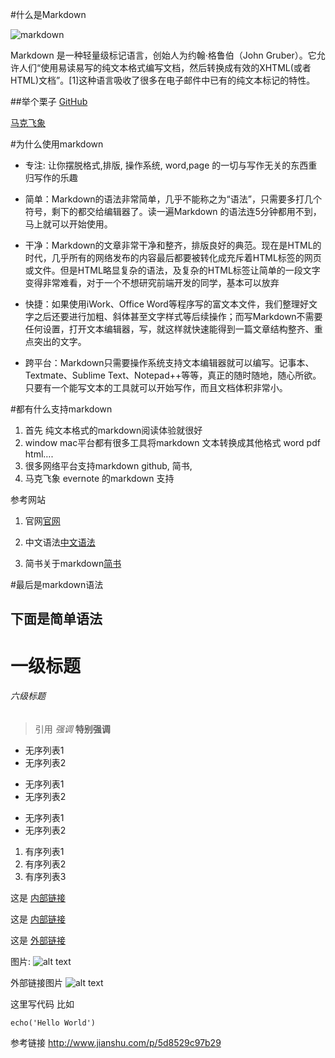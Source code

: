 #什么是Markdown

![markdown](http://upload.jianshu.io/collections/images/18/markdown-800x492.jpg?imageMogr/thumbnail/300x300)

Markdown 是一种轻量级标记语言，创始人为约翰·格鲁伯（John Gruber）。它允许人们“使用易读易写的纯文本格式编写文档，然后转换成有效的XHTML(或者HTML)文档”。[1]这种语言吸收了很多在电子邮件中已有的纯文本标记的特性。

##举个栗子
[GitHub](https://github.com/cocos2d/cocos2d-x/blob/v3/README.md)

[马克飞象](http://maxiang.info/)


#为什么使用markdown

- 专注: 让你摆脱格式,排版, 操作系统, word,page 的一切与写作无关的东西重归写作的乐趣

- 简单：Markdown的语法非常简单，几乎不能称之为“语法”，只需要多打几个符号，剩下的都交给编辑器了。读一遍Markdown 的语法连5分钟都用不到，马上就可以开始使用。 

- 干净：Markdown的文章非常干净和整齐，排版良好的典范。现在是HTML的时代，几乎所有的网络发布的内容最后都要被转化成充斥着HTML标签的网页或文件。但是HTML略显复杂的语法，及复杂的HTML标签让简单的一段文字变得非常难看，对于一个不想研究前端开发的同学，基本可以放弃

- 快捷：如果使用iWork、Office Word等程序写的富文本文件，我们整理好文字之后还要进行加粗、斜体甚至文字样式等后续操作；而写Markdown不需要任何设置，打开文本编辑器，写，就这样就快速能得到一篇文章结构整齐、重点突出的文字。

- 跨平台：Markdown只需要操作系统支持文本编辑器就可以编写。记事本、Textmate、Sublime Text、Notepad++等等，真正的随时随地，随心所欲。只要有一个能写文本的工具就可以开始写作，而且文档体积非常小。

#都有什么支持markdown
1. 首先 纯文本格式的markdown阅读体验就很好
2. window mac平台都有很多工具将markdown 文本转换成其他格式 word pdf html….
3. 很多网络平台支持markdown   github, 简书,
4. 马克飞象  evernote 的markdown 支持


参考网站

1. 官网[官网]

2. 中文语法[中文语法]

3. 简书关于markdown[简书]

#最后是markdown语法

下面是简单语法
-----------------------------------------------------------
# 一级标题    
###### 六级标题
> 引用
*强调*
**特别强调**

* 无序列表1
* 无序列表2

- 无序列表1
- 无序列表2

+ 无序列表1
+ 无序列表2

1. 有序列表1
2. 有序列表2
3. 有序列表3


这是 [内部链接](http://www.baidu.com)


这是 [内部链接](http://www.baidu.com"标题")

这是 [外部链接][title_1]


图片:
![alt text](http://g.hiphotos.baidu.com/image/w%3D310/sign=f17cc3b7a2ec08fa260015a669ef3d4d/c8ea15ce36d3d539b07f68cb3887e950352ab073.jpg "title")



外部链接图片
![alt text][img_title_1]

这里写代码 比如

`echo('Hello World')`





参考链接 
http://www.jianshu.com/p/5d8529c97b29



[官网]:http://wowubuntu.com/markdown/
[中文语法]:http://wowubuntu.com/markdown/
[简书]:http://www.jianshu.com/c/BDu5F8
[title_1]:http://www.163.com
[img_title_1]:http://h.hiphotos.baidu.com/image/w%3D310/sign=d95272b7ab773912c4268360c8198675/a1ec08fa513d269776bf3c5757fbb2fb4316d84f.jpg


